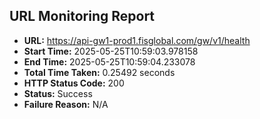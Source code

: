 ## URL Monitoring Report

- **URL:** https://api-gw1-prod1.fisglobal.com/gw/v1/health
- **Start Time:** 2025-05-25T10:59:03.978158
- **End Time:** 2025-05-25T10:59:04.233078
- **Total Time Taken:** 0.25492 seconds
- **HTTP Status Code:** 200
- **Status:** Success
- **Failure Reason:** N/A
